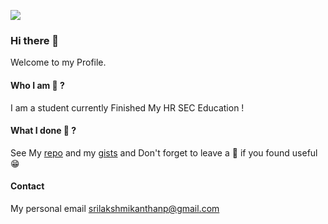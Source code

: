 ![](https://komarev.com/ghpvc/?username=srilakshmikanthanp)
### Hi there 👋
<!--
**srilakshmikanthanp/srilakshmikanthanp** is a ✨ _special_ ✨ repository because its `README.md` (this file) appears on your GitHub profile.

Here are some ideas to get you started:

- 🔭 I’m currently working on ...
- 🌱 I’m currently learning ...
- 👯 I’m looking to collaborate on ...
- 🤔 I’m looking for help with ...
- 💬 Ask me about ...
- 📫 How to reach me: ...
- 😄 Pronouns: ...
- ⚡ Fun fact: ...
-->

Welcome to my Profile.

#### Who I am 🤔 ?

I am a student currently Finished My HR SEC Education !

#### What I done 🤔 ?

See My [repo](https://github.com/srilakshmikanthanp?tab=repositories) and my [gists](https://gist.github.com/srilakshmikanthanp) and Don't forget to leave a :star2: 
if you found useful :grin:

#### Contact

My personal email srilakshmikanthanp@gmail.com
